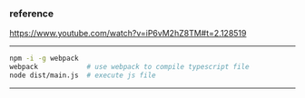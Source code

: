 ### reference
https://www.youtube.com/watch?v=iP6vM2hZ8TM#t=2.128519


---
``` bash
npm -i -g webpack
webpack            # use webpack to compile typescript file
node dist/main.js  # execute js file
``` 

---